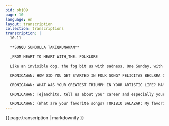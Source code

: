 ```yaml
---
pid: obj09
page: 10
language: en
layout: transcription
collection: transcriptions
transcription: |
  10-11
  
  **SUNQU SUNQULLA TAKIQKUNAWAN**
  
  _FROM HEART TO HEART WITH_THE. FOLKLORE
  
  Like an invisible dog, the fog bit us with sadness. One Sunday, with the memory of Cusco in our hearts, it hurt more than all the plazas in the strange and vast city of Lima. But even so, we had to fulfill the day's mission: Go to the Coliseum. Listen, speak, and break down, to the same footwork and alongside the same ayñu. The afternoon, like an ocean liner, slowly bid farewell to the plazas. When we arrived near the National Coliseum, a loud aylas pulverized the roar of the cars. Provincials with semi-happy faces milled around the Colisco ticket booths on Bolivar Avenue. Inside, the spectacle was even more jovial; people laughed and applauded. It seemed as if the ayñu moved them through and through, shaking their marrow and bones. A dark memory of my homeland came riding in a Tejanchito Huanca ayñu, like a sapling filled with trills. I joined the crowd's jubilation, forgetting about the commission. The afternoon faded away in a trail of applause. In the dressing rooms, voices and people clashed. Iclicitas Becerra Carpio's laughter sowed dew in my soul. Her attire indicated that she would soon be on stage. I signaled my companion Montoro to print the first plates, and I fired off the first question:
  
  CRONICAWAN: HOW DID YOU GET STARTED IN FOLK SONG? FELICITAS BECLRRA CARPIO: Well, I've been cultivating Huancayo folk music since I was 12, actually since school, here in Lima. But since 1970 I entered the coliseums, starting at the Puente del Ejército Coliseum, later signing a contract with businessman César Gallegos, and continuing to this coliseum to this day. My artist name is "Mantarina del Centro". CRONICAWAN: WHERE DO YOU COME FROM? MANTARINA DEL CENTRO: I am from Lima, originally from Santiago de Surco, but I have always had a predilection for Huancayo music.
  
  CRONICAWAN: WHAT WAS YOUR GREATEST TRIUMPH IN YOUR ARTISTIC LIFE? MANTARINA DEL CENTRO: In addition to the applause from my audiences at the coliseums where I performed, I was very happy when I was promoted to the SONO RADIO record label, where I recorded two 45 RPM records. CRONICAWAN: HAVE YOU HAD ANY DISAPPOINTMENTS IN YOUR ARTISTIC LIFE? MANTARINA DEL CENTRO: Well, none to date. CRONICAWAN: WHICH NATIONAL ARTIST DO YOU ADMIRE? MANTARINA DEL CENTRO: Logically, the late artist Picaflor de los Andes. CRONICAWAN: WHAT ARE YOUR FAVORITE SONGS? MANTARINA DEL CENTRO: The mulizas "I will always remember you" and "Your contempt" Later in the same Coliseum we interviewed the director of the Estrella Andina Company of Huancayo, Teofila Fernández de Espinoza, known in the artistic environment as "Flor de Colca" we also asked: CRONICAWAN: HOW DID YOU GET STARTED IN ART? FLOR DE COLCA: I started at the Santa Rosa de Ocopa Company, about fifteen years ago. CRONICAWAN: WHERE DO YOU COME FROM? FLOR DE COLCA: I am from the town of Puquio, but I identify with Huancayo folklore, currently working for a long time in the company of César Gallegos. CRONICAWAN: WHAT WAS YOUR BEST TRIUMPH IN YOUR ARTISTIC LIFE? FLOR DE COLCA: Triumph, no triumph, but satisfactions in our tours. CRONICAWAN: WHICH NATIONAL ARTIST DO YOU ADMIRE? YOU? FLOR DE COLCA: To the Hummingbird of the Andes. CRONICAWAN: WHAT ARE YOUR FAVORITE SONGS? FLOR DE COLCA: What I like most about my repertoire is the huaylas "Vikicina ambla" It was our pleasure to interview a child folk artist, his name is Edvin Acón Rojas, baptized with the artistic name of "Tejanchito Huanca godson of Hummingbird of the Andes.
  
  CRONICAWAN: Tejanchito, tell us about your career and especially your foray into the artistic life here at the coliseum. TEJANCHITO HUANCA. - I was born in Huancayo and have been singing the huaylas since I was three years old, winning an award here in Lima at the House of Culture, where I appeared on a folkloric program, which was very popular with the audience. Later, I appeared on El Mundo de los Niños (Children's World) on a local television station, and then moved on to the coliseums, especially this one, the Coliseo Nacional. I currently study here in Lima, in the district of San Isidro, thanks to a scholarship from the municipality. I'm currently in second grade. However, I live with my parents in Villa El Salvador. That's all I can tell you. This is how Edin, a seven-year-old boy who has already participated in folkloric life, spoke to us. Likewise, with the same objective that prompted us to visit the Coliseo Nacional, we interviewed the members of the Centro Musical Vulkano Cerreño, whose director is Don Toribio Salazar Rivera. CRONICAWAN. - Don Toribio, how did you get started in this art? TORIBIO SALAZAR. - I have been cultivating Cerreño folklore since 1949, and it is more than that, it is the folklore of the mine workers. CRONICAWAN: Where do you come from? TORIBIO SALAZAR: I am originally from the same city of Cerro de Pasco. CRONICAWAN: What was your greatest triumph in your artistic life? TORIBIO SALAZAR: Well, for me in particular it was the one you achieved in a National Folklore Contest, held at the Coliseo Cerrado back in 1959, and I also have 12 albums to my credit, all of them dedicated to the Cerreño land. CRONICAWAN: Have you had any disappointments in your artistic career? TORIBIO SALAZAR: Yes, indeed, it has been a great pain for me, with the loss of my son in 1971, also a member of our folkloric group and also the reason why I persist in singing to my people, to whom I owe myself. CRONICAWAN: Which national artist do you admire? TORIBO SALAZAR: Undoubtedly the Hummingbird of the Andes.
  
  CRONICAWAN: (What are your favorite songs? TORIBIO SALAZAR: My favorite song is the muliza "Aguas de pata gocha." Please add that the vocalists of my group are: Carmelo Valdez, known as Guardián Cerreño and Juan Ventura. The world of the coliseum is infinite, its nuances swirl, they are vortices of passion, nostalgia and memories swirl with its ancient aroma of freshly wet earth, with its invitation to life. The ayñus of the diverse regions of deep Peru, jadcan, become light on the stage. They tint the gases of the fog with remembrances, they leave memories that are always musty, always transitive of the distant, they are formless analgesics for the anguish of memory. When we leave the coliseum, something like an unforgiving question resists emerging from the throat. The spotlights make the fog more indecisive, we think about what all of them have answered us: "The National Institute of Culture, must also promote folk music, must encourage vernacular artists." We think of the poverty of the people who, Sunday after Sunday, yearn, suffer, cry out and demand from the staves of their ayñus, from their sadness as neglected provincials, from that infinite slowness of distance that looms behind every provincial heart.
---
```


{{ page.transcription | markdownify }}
